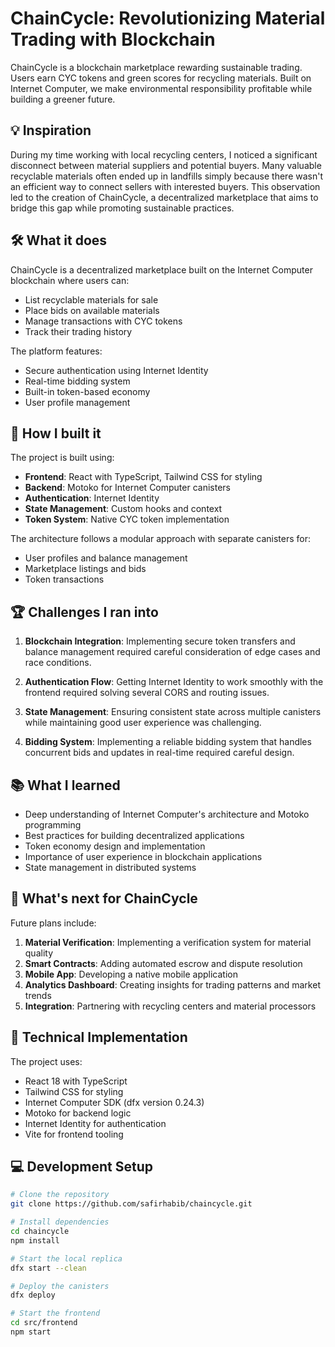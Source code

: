 # ChainCycle: Revolutionizing Material Trading with Blockchain

ChainCycle is a blockchain marketplace rewarding sustainable trading. Users earn CYC tokens and green scores for recycling materials. Built on Internet Computer, we make environmental responsibility profitable while building a greener future.

## 💡 Inspiration

During my time working with local recycling centers, I noticed a significant disconnect between material suppliers and potential buyers. Many valuable recyclable materials often ended up in landfills simply because there wasn't an efficient way to connect sellers with interested buyers. This observation led to the creation of ChainCycle, a decentralized marketplace that aims to bridge this gap while promoting sustainable practices.

## 🛠️ What it does

ChainCycle is a decentralized marketplace built on the Internet Computer blockchain where users can:
- List recyclable materials for sale
- Place bids on available materials
- Manage transactions with CYC tokens
- Track their trading history

The platform features:
- Secure authentication using Internet Identity
- Real-time bidding system
- Built-in token-based economy
- User profile management

## 🔨 How I built it

The project is built using:
- **Frontend**: React with TypeScript, Tailwind CSS for styling
- **Backend**: Motoko for Internet Computer canisters
- **Authentication**: Internet Identity
- **State Management**: Custom hooks and context
- **Token System**: Native CYC token implementation

The architecture follows a modular approach with separate canisters for:
- User profiles and balance management
- Marketplace listings and bids
- Token transactions

## 🏆 Challenges I ran into

1. **Blockchain Integration**: Implementing secure token transfers and balance management required careful consideration of edge cases and race conditions.

2. **Authentication Flow**: Getting Internet Identity to work smoothly with the frontend required solving several CORS and routing issues.

3. **State Management**: Ensuring consistent state across multiple canisters while maintaining good user experience was challenging.

4. **Bidding System**: Implementing a reliable bidding system that handles concurrent bids and updates in real-time required careful design.

## 📚 What I learned

- Deep understanding of Internet Computer's architecture and Motoko programming
- Best practices for building decentralized applications
- Token economy design and implementation
- Importance of user experience in blockchain applications
- State management in distributed systems

## 🚀 What's next for ChainCycle

Future plans include:
1. **Material Verification**: Implementing a verification system for material quality
2. **Smart Contracts**: Adding automated escrow and dispute resolution
3. **Mobile App**: Developing a native mobile application
4. **Analytics Dashboard**: Creating insights for trading patterns and market trends
5. **Integration**: Partnering with recycling centers and material processors

## 🔧 Technical Implementation

The project uses:
- React 18 with TypeScript
- Tailwind CSS for styling
- Internet Computer SDK (dfx version 0.24.3)
- Motoko for backend logic
- Internet Identity for authentication
- Vite for frontend tooling

## 💻 Development Setup

```bash
# Clone the repository
git clone https://github.com/safirhabib/chaincycle.git

# Install dependencies
cd chaincycle
npm install

# Start the local replica
dfx start --clean

# Deploy the canisters
dfx deploy

# Start the frontend
cd src/frontend
npm start
```
